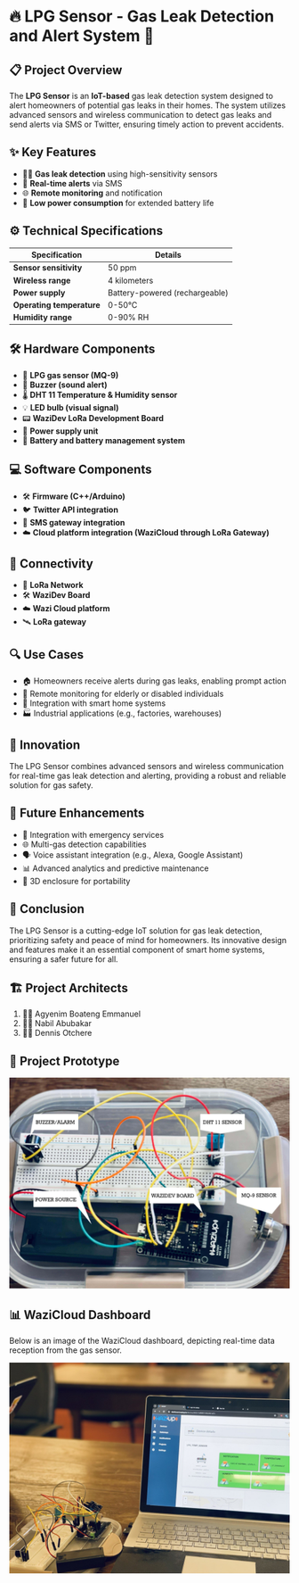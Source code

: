 # 🔥 **LPG Sensor - Gas Leak Detection and Alert System** 🚨

## 📋 **Project Overview**
The **LPG Sensor** is an **IoT-based** gas leak detection system designed to alert homeowners of potential gas leaks in their homes. The system utilizes advanced sensors and wireless communication to detect gas leaks and send alerts via SMS or Twitter, ensuring timely action to prevent accidents.

## ✨ **Key Features**
- 🕵️‍♂️ **Gas leak detection** using high-sensitivity sensors
- 📲 **Real-time alerts** via SMS 
- 🌐 **Remote monitoring** and notification
- 🔋 **Low power consumption** for extended battery life

## ⚙️ **Technical Specifications**
| Specification        | Details                               |
|----------------------|---------------------------------------|
| **Sensor sensitivity** | 50 ppm                               |
| **Wireless range**     | 4 kilometers                         |
| **Power supply**       | Battery-powered (rechargeable)       |
| **Operating temperature** | 0-50°C                           |
| **Humidity range**     | 0-90% RH                             |

## 🛠️ **Hardware Components**
- 🧪 **LPG gas sensor (MQ-9)**
- 🔔 **Buzzer (sound alert)**
- 🌡️ **DHT 11 Temperature & Humidity sensor**
- 💡 **LED bulb (visual signal)**
- 📟 **WaziDev LoRa Development Board**
- 🔌 **Power supply unit**
- 🔋 **Battery and battery management system**

## 💻 **Software Components**
- 🛠️ **Firmware (C++/Arduino)**
- 🐦 **Twitter API integration**
- 📧 **SMS gateway integration**
- ☁️ **Cloud platform integration (WaziCloud through LoRa Gateway)**

## 📶 **Connectivity**
- 📡 **LoRa Network**
- 🛠️ **WaziDev Board**
- ☁️ **Wazi Cloud platform** 
- 🛰️ **LoRa gateway**

## 🔍 **Use Cases**
- 🏠 Homeowners receive alerts during gas leaks, enabling prompt action
- 👵 Remote monitoring for elderly or disabled individuals
- 🏡 Integration with smart home systems
- 🏭 Industrial applications (e.g., factories, warehouses)

## 🚀 **Innovation**
The LPG Sensor combines advanced sensors and wireless communication for real-time gas leak detection and alerting, providing a robust and reliable solution for gas safety.

## 🔧 **Future Enhancements**
- 🚨 Integration with emergency services
- 🌐 Multi-gas detection capabilities
- 🗣️ Voice assistant integration (e.g., Alexa, Google Assistant)
- 📊 Advanced analytics and predictive maintenance
- 🧳 3D enclosure for portability

## 🏁 **Conclusion**
The LPG Sensor is a cutting-edge IoT solution for gas leak detection, prioritizing safety and peace of mind for homeowners. Its innovative design and features make it an essential component of smart home systems, ensuring a safer future for all.

## 🏗️ **Project Architects**
1. 🧑‍💻 Agyenim Boateng Emmanuel
2. 🧑‍💻 Nabil Abubakar
3. 🧑‍💻 Dennis Otchere

## 📸 **Project Prototype**
![Project Prototype](images/label.jpg)

## 📊 **WaziCloud Dashboard**
Below is an image of the WaziCloud dashboard, depicting real-time data reception from the gas sensor.

![WaziCloud Dashboard](images/prototype.jpg)
